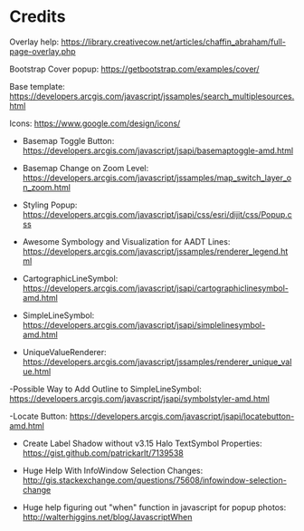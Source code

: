 # Credits

Overlay help:
https://library.creativecow.net/articles/chaffin_abraham/full-page-overlay.php

Bootstrap Cover popup:
https://getbootstrap.com/examples/cover/

Base template:
https://developers.arcgis.com/javascript/jssamples/search_multiplesources.html

Icons:
https://www.google.com/design/icons/

- Basemap Toggle Button: https://developers.arcgis.com/javascript/jsapi/basemaptoggle-amd.html
- Basemap Change on Zoom Level: https://developers.arcgis.com/javascript/jssamples/map_switch_layer_on_zoom.html
- Styling Popup: https://developers.arcgis.com/javascript/jsapi/css/esri/dijit/css/Popup.css


- Awesome Symbology and Visualization for AADT Lines: https://developers.arcgis.com/javascript/jssamples/renderer_legend.html
- CartographicLineSymbol: https://developers.arcgis.com/javascript/jsapi/cartographiclinesymbol-amd.html
- SimpleLineSymbol: https://developers.arcgis.com/javascript/jsapi/simplelinesymbol-amd.html
- UniqueValueRenderer: https://developers.arcgis.com/javascript/jssamples/renderer_unique_value.html

-Possible Way to Add Outline to SimpleLineSymbol: https://developers.arcgis.com/javascript/jsapi/symbolstyler-amd.html


-Locate Button: https://developers.arcgis.com/javascript/jsapi/locatebutton-amd.html

- Create Label Shadow without v3.15 Halo TextSymbol Properties: https://gist.github.com/patrickarlt/7139538

- Huge Help With InfoWindow Selection Changes: http://gis.stackexchange.com/questions/75608/infowindow-selection-change

- Huge help figuring out "when" function in javascript for popup photos: http://walterhiggins.net/blog/JavascriptWhen

